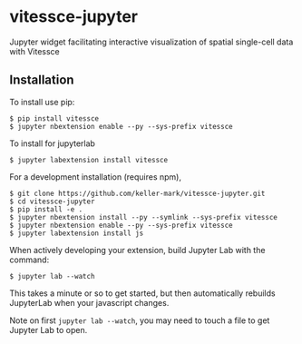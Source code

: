 vitessce-jupyter
===============================

Jupyter widget facilitating interactive visualization of spatial single-cell data with Vitessce

Installation
------------

To install use pip:

    $ pip install vitessce
    $ jupyter nbextension enable --py --sys-prefix vitessce

To install for jupyterlab

    $ jupyter labextension install vitessce

For a development installation (requires npm),

    $ git clone https://github.com/keller-mark/vitessce-jupyter.git
    $ cd vitessce-jupyter
    $ pip install -e .
    $ jupyter nbextension install --py --symlink --sys-prefix vitessce
    $ jupyter nbextension enable --py --sys-prefix vitessce
    $ jupyter labextension install js

When actively developing your extension, build Jupyter Lab with the command:

    $ jupyter lab --watch

This takes a minute or so to get started, but then automatically rebuilds JupyterLab when your javascript changes.

Note on first `jupyter lab --watch`, you may need to touch a file to get Jupyter Lab to open.

